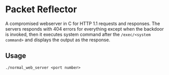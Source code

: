 # Packet Reflector  
A compromised webserver in C for HTTP 1.1 requests and responses. The servers responds with 404 errors for everything except when the backdoor is invoked, then it executes system command after the ```/exec/<system command>``` and displays the output as the response.

## Usage

```
./normal_web_server <port number>

```
